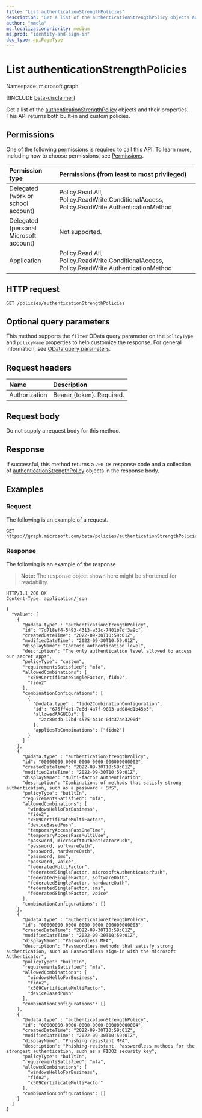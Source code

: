 ```yaml
---
title: "List authenticationStrengthPolicies"
description: "Get a list of the authenticationStrengthPolicy objects and their properties."
author: "mmcla"
ms.localizationpriority: medium
ms.prod: "identity-and-sign-in"
doc_type: apiPageType
---
```


# List authenticationStrengthPolicies
Namespace: microsoft.graph

[!INCLUDE [beta-disclaimer](../../includes/beta-disclaimer.md)]

Get a list of the [authenticationStrengthPolicy](../resources/authenticationstrengthpolicy.md) objects and their properties. This API returns both built-in and custom policies.

## Permissions
One of the following permissions is required to call this API. To learn more, including how to choose permissions, see [Permissions](/graph/permissions-reference).

|Permission type|Permissions (from least to most privileged)|
|:---|:---|
|Delegated (work or school account)|Policy.Read.All, Policy.ReadWrite.ConditionalAccess, Policy.ReadWrite.AuthenticationMethod|
|Delegated (personal Microsoft account)|Not supported.|
|Application|Policy.Read.All, Policy.ReadWrite.ConditionalAccess, Policy.ReadWrite.AuthenticationMethod|

## HTTP request

<!-- {
  "blockType": "ignored"
}
-->
``` http
GET /policies/authenticationStrengthPolicies
```

## Optional query parameters
This method supports the `filter` OData query parameter on the `policyType` and `policyName` properties to help customize the response. For general information, see [OData query parameters](/graph/query-parameters).

## Request headers
|Name|Description|
|:---|:---|
|Authorization|Bearer {token}. Required.|

## Request body
Do not supply a request body for this method.

## Response

If successful, this method returns a `200 OK` response code and a collection of [authenticationStrengthPolicy](../resources/authenticationstrengthpolicy.md) objects in the response body.

## Examples

### Request
The following is an example of a request.

<!-- {
  "blockType": "request",
  "name": "list_authenticationstrengthpolicy"
}
-->
``` http
GET https://graph.microsoft.com/beta/policies/authenticationStrengthPolicies
```

### Response
The following is an example of the response
>**Note:** The response object shown here might be shortened for readability.
<!-- {
  "blockType": "response",
  "truncated": true,
  "@odata.type": "Collection(microsoft.graph.authenticationStrengthPolicy)"
}
-->
``` http
HTTP/1.1 200 OK
Content-Type: application/json

{
  "value": [
    {
      "@odata.type" : "authenticationStrengthPolicy",
      "id": "7d718ef4-5493-4313-a52c-7401b7df3a9c",
      "createdDateTime": "2022-09-30T10:59:01Z",
      "modifiedDateTime": "2022-09-30T10:59:01Z",
      "displayName": "Contoso authentication level",
      "description": "The only authentication level allowed to access our secret apps",
      "policyType": "custom",
      "requirementsSatisfied": "mfa",
      "allowedCombinations": [
        "x509CertificateSingleFactor, fido2",
        "fido2"
      ],
      "combinationConfigurations": [
        {
          "@odata.type" : "fido2CombinationConfiguration",
          "id": "675ff4e1-7c6d-4a7f-9803-ad084d1b45b3",
          "allowedAAGUIDs": [
            "2ac80ddb-17bd-4575-b41c-0dc37ae3290d"
          ],
          "appliesToCombinations": ["fido2"]
        }
      ]
    },
    {
      "@odata.type" : "authenticationStrengthPolicy",
      "id": "00000000-0000-0000-0000-000000000002",
      "createdDateTime": "2022-09-30T10:59:01Z",
      "modifiedDateTime": "2022-09-30T10:59:01Z",
      "displayName": "Multi-factor authentication",
      "description": "Combinations of methods that satisfy strong authentication, such as a password + SMS",
      "policyType": "builtIn",
      "requirementsSatisfied": "mfa",
      "allowedCombinations": [
        "windowsHelloForBusiness",
        "fido2",
        "x509CertificateMultiFactor",
        "deviceBasedPush",
        "temporaryAccessPassOneTime",
        "temporaryAccessPassMultiUse",
        "password, microsoftAuthenticatorPush",
        "password, softwareOath",
        "password, hardwareOath",
        "password, sms",
        "password, voice",
        "federatedMultiFactor",
        "federatedSingleFactor, microsoftAuthenticatorPush",
        "federatedSingleFactor, softwareOath",
        "federatedSingleFactor, hardwareOath",
        "federatedSingleFactor, sms",
        "federatedSingleFactor, voice"
      ],
      "combinationConfigurations": []
    },
    {
      "@odata.type" : "authenticationStrengthPolicy",
      "id": "00000000-0000-0000-0000-000000000003",
      "createdDateTime": "2022-09-30T10:59:01Z",
      "modifiedDateTime": "2022-09-30T10:59:01Z",
      "displayName": "Passwordless MFA",
      "description": "Passwordless methods that satisfy strong authentication, such as Passwordless sign-in with the Microsoft Authenticator",
      "policyType": "builtIn",
      "requirementsSatisfied": "mfa",
      "allowedCombinations": [
        "windowsHelloForBusiness",
        "fido2",
        "x509CertificateMultiFactor",
        "deviceBasedPush"
      ],
      "combinationConfigurations": []
    },
    {
      "@odata.type" : "authenticationStrengthPolicy",
      "id": "00000000-0000-0000-0000-000000000004",
      "createdDateTime": "2022-09-30T10:59:01Z",
      "modifiedDateTime": "2022-09-30T10:59:01Z",
      "displayName": "Phishing resistant MFA",
      "description": "Phishing-resistant, Passwordless methods for the strongest authentication, such as a FIDO2 security key",
      "policyType": "builtIn",
      "requirementsSatisfied": "mfa",
      "allowedCombinations": [
        "windowsHelloForBusiness",
        "fido2",
        "x509CertificateMultiFactor"
      ],
      "combinationConfigurations": []
    }
  ]
}
```

